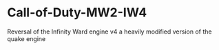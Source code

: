 # Call-of-Duty-MW2-IW4
Reversal of the Infinity Ward engine v4 a heavily modified version of the quake engine
